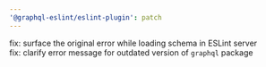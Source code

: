 ```yaml
---
'@graphql-eslint/eslint-plugin': patch
---
```


fix: surface the original error while loading schema in ESLint server\
fix: clarify error message for outdated version of `graphql` package

